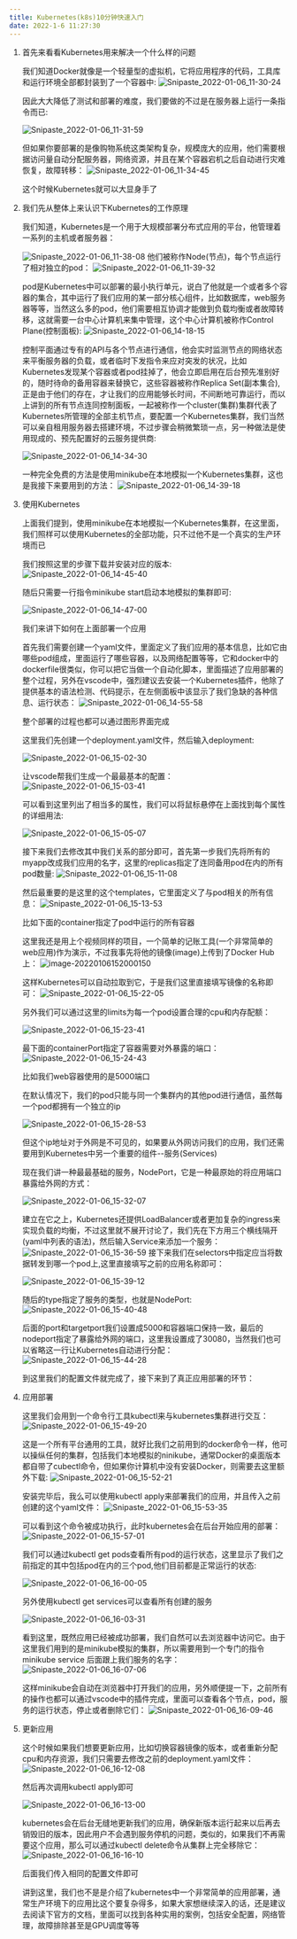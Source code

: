 ```yaml
---
title: Kubernetes(k8s)10分钟快速入门
date: 2022-1-6 11:27:30
---
```


1. 首先来看看Kubernetes用来解决一个什么样的问题

   我们知道Docker就像是一个轻量型的虚拟机，它将应用程序的代码，工具库和运行环境全部都封装到了一个容器中:
   ![Snipaste_2022-01-06_11-30-24](https://cdn.jsdelivr.net/gh/stormwasd/image-hosting@master/20220106/Snipaste_2022-01-06_11-30-24.1xg7pjpery0w.webp)

   因此大大降低了测试和部署的难度，我们要做的不过是在服务器上运行一条指令而已:

   ![Snipaste_2022-01-06_11-31-59](https://cdn.jsdelivr.net/gh/stormwasd/image-hosting@master/20220106/Snipaste_2022-01-06_11-31-59.55wt7na4mi80.webp)

   但如果你要部署的是像购物系统这类架构复杂，规模庞大的应用，他们需要根据访问量自动分配服务器，网络资源，并且在某个容器宕机之后自动进行灾难恢复，故障转移：
   ![Snipaste_2022-01-06_11-34-45](https://cdn.jsdelivr.net/gh/stormwasd/image-hosting@master/20220106/Snipaste_2022-01-06_11-34-45.69pk7agfuvo0.webp)

   这个时候Kubernetes就可以大显身手了

2. 我们先从整体上来认识下Kubernetes的工作原理

   我们知道，Kubernetes是一个用于大规模部署分布式应用的平台，他管理着一系列的主机或者服务器：

   ![Snipaste_2022-01-06_11-38-08](https://cdn.jsdelivr.net/gh/stormwasd/image-hosting@master/20220106/Snipaste_2022-01-06_11-38-08.13gnkn1jyotc.webp)
   他们被称作Node(节点)，每个节点运行了相对独立的pod：
   ![Snipaste_2022-01-06_11-39-32](https://cdn.jsdelivr.net/gh/stormwasd/image-hosting@master/20220106/Snipaste_2022-01-06_11-39-32.1s8cewpm3ti8.webp)

   pod是Kubernetes中可以部署的最小执行单元，说白了他就是一个或者多个容器的集合，其中运行了我们应用的某一部分核心组件，比如数据库，web服务器等等，当然这么多的pod，他们需要相互协调才能做到负载均衡或者故障转移，这就需要一台中心计算机来集中管理，这个中心计算机被称作Control Plane(控制面板):
   ![Snipaste_2022-01-06_14-18-15](https://cdn.jsdelivr.net/gh/stormwasd/image-hosting@master/20220106/Snipaste_2022-01-06_14-18-15.6r5yi5pq4ls0.webp)

   控制平面通过专有的API与各个节点进行通信，他会实时监测节点的网络状态来平衡服务器的负载，或者临时下发指令来应对突发的状况，比如Kubernetes发现某个容器或者pod挂掉了，他会立即启用在后台预先准别好的，随时待命的备用容器来替换它，这些容器被称作Replica Set(副本集合),正是由于他们的存在，才让我们的应用能够长时间，不间断地可靠运行，而以上讲到的所有节点连同控制面板，一起被称作一个cluster(集群)集群代表了Kubernetes所管理的全部主机节点，要配置一个Kubernetes集群，我们当然可以亲自租用服务器去搭建环境，不过步骤会稍微繁琐一点，另一种做法是使用现成的、预先配置好的云服务提供商:

   ![Snipaste_2022-01-06_14-34-30](https://cdn.jsdelivr.net/gh/stormwasd/image-hosting@master/20220106/Snipaste_2022-01-06_14-34-30.2e26p4k77yv4.webp)

   一种完全免费的方法是使用minikube在本地模拟一个Kubernetes集群，这也是我接下来要用到的方法：
   ![Snipaste_2022-01-06_14-39-18](https://cdn.jsdelivr.net/gh/stormwasd/image-hosting@master/20220106/Snipaste_2022-01-06_14-39-18.4vsvzhoq8gi0.webp)

3. 使用Kubernetes

   上面我们提到，使用minikube在本地模拟一个Kubernetes集群，在这里面，我们照样可以使用Kubernetes的全部功能，只不过他不是一个真实的生产环境而已

   我们按照这里的步骤下载并安装对应的版本:
   ![Snipaste_2022-01-06_14-45-40](https://cdn.jsdelivr.net/gh/stormwasd/image-hosting@master/20220106/Snipaste_2022-01-06_14-45-40.sr621c5plm8.webp)

   随后只需要一行指令minikube start启动本地模拟的集群即可:

   ![Snipaste_2022-01-06_14-47-00](https://cdn.jsdelivr.net/gh/stormwasd/image-hosting@master/20220106/Snipaste_2022-01-06_14-47-00.6w0twd2xjjk0.webp)

   我们来讲下如何在上面部署一个应用

   首先我们需要创建一个yaml文件，里面定义了我们应用的基本信息，比如它由哪些pod组成，里面运行了哪些容器，以及网络配置等等，它和docker中的dockerfile很类似，你可以把它当做一个自动化脚本，里面描述了应用部署的整个过程，另外在vscode中，强烈建议去安装一个Kubernetes插件，他除了提供基本的语法检测、代码提示，在左侧面板中该显示了我们急缺的各种信息、运行状态：
   ![Snipaste_2022-01-06_14-55-58](https://cdn.jsdelivr.net/gh/stormwasd/image-hosting@master/20220106/Snipaste_2022-01-06_14-55-58.fl5umn41mrk.webp)

   整个部署的过程也都可以通过图形界面完成

   这里我们先创建一个deployment.yaml文件，然后输入deployment:

   ![Snipaste_2022-01-06_15-02-30](https://cdn.jsdelivr.net/gh/stormwasd/image-hosting@master/20220106/Snipaste_2022-01-06_15-02-30.4o9wyk7wep00.webp)

   让vscode帮我们生成一个最最基本的配置：
   ![Snipaste_2022-01-06_15-03-41](https://cdn.jsdelivr.net/gh/stormwasd/image-hosting@master/20220106/Snipaste_2022-01-06_15-03-41.5b1fj6dhj600.webp)

   可以看到这里列出了相当多的属性，我们可以将鼠标悬停在上面找到每个属性的详细用法:

   ![Snipaste_2022-01-06_15-05-07](https://cdn.jsdelivr.net/gh/stormwasd/image-hosting@master/20220106/Snipaste_2022-01-06_15-05-07.13s9ujkcnqlc.webp)

   接下来我们去修改其中我们关系的部分即可，首先第一步我们先将所有的myapp改成我们应用的名字，这里的replicas指定了连同备用pod在内的所有pod数量:
   ![Snipaste_2022-01-06_15-11-08](https://cdn.jsdelivr.net/gh/stormwasd/image-hosting@master/20220106/Snipaste_2022-01-06_15-11-08.6di15uk8zn00.webp)

   然后最重要的是这里的这个templates，它里面定义了与pod相关的所有信息：
   ![Snipaste_2022-01-06_15-13-53](https://cdn.jsdelivr.net/gh/stormwasd/image-hosting@master/20220106/Snipaste_2022-01-06_15-13-53.5808geph7nw0.webp)

   比如下面的container指定了pod中运行的所有容器

   这里我还是用上个视频同样的项目，一个简单的记账工具(一个非常简单的web应用)作为演示，不过我事先将他的镜像(image)上传到了Docker Hub上：
   ![image-20220106152000150](C:\Users\Administrator\AppData\Roaming\Typora\typora-user-images\image-20220106152000150.png)

   这样Kubernetes可以自动拉取到它，于是我们这里直接填写镜像的名称即可：
   ![Snipaste_2022-01-06_15-22-05](https://cdn.jsdelivr.net/gh/stormwasd/image-hosting@master/20220106/Snipaste_2022-01-06_15-22-05.2u5xwz58da00.webp)

   另外我们可以通过这里的limits为每一个pod设置合理的cpu和内存配额：

   ![Snipaste_2022-01-06_15-23-41](https://cdn.jsdelivr.net/gh/stormwasd/image-hosting@master/20220106/Snipaste_2022-01-06_15-23-41.2adum5srhrvo.webp)

   最下面的containerPort指定了容器需要对外暴露的端口：
   ![Snipaste_2022-01-06_15-24-43](https://cdn.jsdelivr.net/gh/stormwasd/image-hosting@master/20220106/Snipaste_2022-01-06_15-24-43.6u1fzl28ce00.webp)

   比如我们web容器使用的是5000端口

   在默认情况下，我们的pod只能与同一个集群内的其他pod进行通信，虽然每一个pod都拥有一个独立的ip

   ![Snipaste_2022-01-06_15-28-53](https://cdn.jsdelivr.net/gh/stormwasd/image-hosting@master/20220106/Snipaste_2022-01-06_15-28-53.6dwb57d7qhw0.webp)

   但这个ip地址对于外网是不可见的，如果要从外网访问我们的应用，我们还需要用到Kubernetes中另一个重要的组件--服务(Services)

   现在我们讲一种最最基础的服务，NodePort，它是一种最原始的将应用端口暴露给外网的方式：

   ![Snipaste_2022-01-06_15-32-07](https://cdn.jsdelivr.net/gh/stormwasd/image-hosting@master/20220106/Snipaste_2022-01-06_15-32-07.3qv9xytyt9c0.webp)

   建立在它之上，Kubernetes还提供LoadBalancer或者更加复杂的ingress来实现负载的均衡，不过这里就不展开讨论了，我们先在下方用三个横线隔开(yaml中列表的语法)，然后输入Service来添加一个服务：
   ![Snipaste_2022-01-06_15-36-59](https://cdn.jsdelivr.net/gh/stormwasd/image-hosting@master/20220106/Snipaste_2022-01-06_15-36-59.1pbvhe08o0u8.webp)
   接下来我们在selectors中指定应当将数据转发到哪一个pod上,这里直接填写之前的应用名称即可：

   ![Snipaste_2022-01-06_15-39-12](https://cdn.jsdelivr.net/gh/stormwasd/image-hosting@master/20220106/Snipaste_2022-01-06_15-39-12.3eim258jpq00.webp)

   随后的type指定了服务的类型，也就是NodePort:
   ![Snipaste_2022-01-06_15-40-48](https://cdn.jsdelivr.net/gh/stormwasd/image-hosting@master/20220106/Snipaste_2022-01-06_15-40-48.77cyp47g6i40.webp)

   后面的port和targetport我们设置成5000和容器端口保持一致，最后的nodeport指定了暴露给外网的端口，这里我设置成了30080，当然我们也可以省略这一行让Kubernetes自动进行分配：
   ![Snipaste_2022-01-06_15-44-28](https://cdn.jsdelivr.net/gh/stormwasd/image-hosting@master/20220106/Snipaste_2022-01-06_15-44-28.56i2v9l83g80.webp)

   到这里我们的配置文件就完成了，接下来到了真正应用部署的环节：

4. 应用部署

   这里我们会用到一个命令行工具kubectl来与kubernetes集群进行交互：
   ![Snipaste_2022-01-06_15-49-20](https://cdn.jsdelivr.net/gh/stormwasd/image-hosting@master/20220106/Snipaste_2022-01-06_15-49-20.3cxi4q0rmzc0.webp)

   这是一个所有平台通用的工具，就好比我们之前用到的docker命令一样，他可以操纵任何的集群，包括我们本地模拟的ninikube，通常Docker的桌面版本都自带了cubectl命令，但如果你计算机中没有安装Docker，则需要去这里额外下载:
   ![Snipaste_2022-01-06_15-52-21](https://cdn.jsdelivr.net/gh/stormwasd/image-hosting@master/20220106/Snipaste_2022-01-06_15-52-21.2ysxqfl38660.webp)

   安装完毕后，我么可以使用kubectl apply来部署我们的应用，并且传入之前创建的这个yaml文件：
   ![Snipaste_2022-01-06_15-53-35](https://cdn.jsdelivr.net/gh/stormwasd/image-hosting@master/20220106/Snipaste_2022-01-06_15-53-35.71trrei7r8w0.webp)

   可以看到这个命令被成功执行，此时kubernetes会在后台开始应用的部署：
   ![Snipaste_2022-01-06_15-57-01](https://cdn.jsdelivr.net/gh/stormwasd/image-hosting@master/20220106/Snipaste_2022-01-06_15-57-01.5wsor0ur4lg.webp)

   我们可以通过kubectl get pods查看所有pod的运行状态，这里显示了我们之前指定的其中包括pod在内的三个pod,他们目前都是正常运行的状态:

   ![Snipaste_2022-01-06_16-00-05](https://cdn.jsdelivr.net/gh/stormwasd/image-hosting@master/20220106/Snipaste_2022-01-06_16-00-05.3lfq5ss9te80.webp)

   另外使用kubectl get services可以查看所有创建的服务

   ![Snipaste_2022-01-06_16-03-31](https://cdn.jsdelivr.net/gh/stormwasd/image-hosting@master/20220106/Snipaste_2022-01-06_16-03-31.2nmij0s7r620.webp)

   看到这里，既然应用已经被成功部署，我们自然可以去浏览器中访问它。由于这里我们用到的是minikube模拟的集群，所以需要用到一个专门的指令minikube service 后面跟上我们服务的名字：
   ![Snipaste_2022-01-06_16-07-06](https://cdn.jsdelivr.net/gh/stormwasd/image-hosting@master/20220106/Snipaste_2022-01-06_16-07-06.4z5b5q4k4nk0.webp)

   这样minikube会自动在浏览器中打开我们的应用，另外顺便提一下，之前所有的操作也都可以通过vscode中的插件完成，里面可以查看各个节点，pod，服务的运行状态，停止或者删除它们：
   ![Snipaste_2022-01-06_16-09-46](https://cdn.jsdelivr.net/gh/stormwasd/image-hosting@master/20220106/Snipaste_2022-01-06_16-09-46.2xaoloj3u1o0.webp)

5. 更新应用

   这个时候如果我们想要更新应用，比如切换容器镜像的版本，或者重新分配cpu和内存资源，我们只需要去修改之前的deployment.yaml文件：
   ![Snipaste_2022-01-06_16-12-08](https://cdn.jsdelivr.net/gh/stormwasd/image-hosting@master/20220106/Snipaste_2022-01-06_16-12-08.2c07pz6vufs.webp)

   然后再次调用kubectl apply即可

   ![Snipaste_2022-01-06_16-13-00](https://cdn.jsdelivr.net/gh/stormwasd/image-hosting@master/20220106/Snipaste_2022-01-06_16-13-00.5xjzjcawlfs0.webp)

   kubernetes会在后台无缝地更新我们的应用，确保新版本运行起来以后再去销毁旧的版本，因此用户不会遇到服务停机的问题，类似的，如果我们不再需要这个应用，那么可以通过kubectl delete命令从集群上完全移除它：
   ![Snipaste_2022-01-06_16-16-10](https://cdn.jsdelivr.net/gh/stormwasd/image-hosting@master/20220106/Snipaste_2022-01-06_16-16-10.4dyacckkq08.webp)

   后面我们传入相同的配置文件即可

   讲到这里，我们也不是是介绍了kubernetes中一个非常简单的应用部署，通常生产环境下的应用比这个要复杂得多，如果大家想继续深入的话，还是建议去阅读下官方的文档，里面可以找到各种实用的案例，包括安全配置，网络管理，故障排除甚至是GPU调度等等

